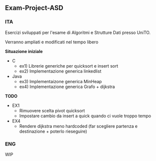 ## Exam-Project-ASD

### ITA

Esercizi sviluppati per l'esame di Algoritmi e Strutture Dati presso UniTO.

Verranno ampliati e modificati nel tempo libero 

**Situazione iniziale**

- C
  - ex1) Librerie generiche per quicksort e insert sort
  - ex2) Implementazione generica linkedlist
- Java 
  - ex3) Implementaizone generica MinHeap
  - ex4) Implementazione generica Grafo + dijkstra
  
  
**TODO**
- EX1
  - Rimuovere scelta pivot quicksort
  - Impostare cambio da insert a quick quando ci vuole troppo tempo
- EX4
  - Rendere dijkstra meno hardcoded (far scegliere partenza e destinazione + poterlo rieseguire)
  

### ENG

WIP
